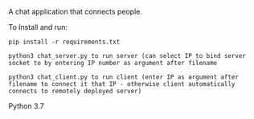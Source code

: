 A chat application that connects people.

To Install and run:

    pip install -r requirements.txt

    python3 chat_server.py to run server (can select IP to bind server socket to by entering IP number as argument after filename

    python3 chat_client.py to run client (enter IP as argument after filename to connect it that IP - otherwise client automatically connects to remotely deployed server)

Python 3.7
